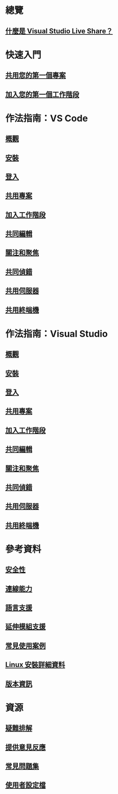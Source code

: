 <!-- markdownlint-disable MD022 MD025 -->
# 總覽
## [什麼是 Visual Studio Live Share？](index.md)
# 快速入門
## [共用您的第一個專案](quickstart/share.md)
## [加入您的第一個工作階段](quickstart/join.md)
# 作法指南：VS Code
## [概觀](use/vscode.md)
## [安裝](use/vscode.md#installation)
## [登入](use/vscode.md#sign-in)
## [共用專案](use/vscode.md#share-a-project)
## [加入工作階段](use/vscode.md#join-a-collaboration-session)
## [共同編輯](use/vscode.md#co-editing)
## [關注和聚焦](use/vscode.md#following)
## [共同偵錯](use/vscode.md#co-debugging)
## [共用伺服器](use/vscode.md#share-a-server)
## [共用終端機](use/vscode.md#share-a-terminal)
# 作法指南：Visual Studio
## [概觀](use/vs.md)
## [安裝](use/vs.md#installation)
## [登入](use/vs.md#sign-in)
## [共用專案](use/vs.md#share-a-project)
## [加入工作階段](use/vs.md#join-a-collaboration-session)
## [共同編輯](use/vs.md#co-editing)
## [關注和聚焦](use/vs.md#following)
## [共同偵錯](use/vs.md#co-debugging)
## [共用伺服器](use/vs.md#share-a-server)
## [共用終端機](use/vs.md#share-a-terminal)
# 參考資料
## [安全性](reference/security.md)
## [連線能力](reference/connectivity.md)
## [語言支援](reference/platform-support.md)
## [延伸模組支援](reference/extensions.md)
## [常見使用案例](reference/use-cases.md)
## [Linux 安裝詳細資料](reference/linux.md)
## [版本資訊](https://aka.ms/vsls-releases)
# 資源
## [疑難排解](troubleshooting.md)
## [提供意見反應](support.md)
## [常見問題集](faq.md)
## [使用者設定檔](user-profile.md)
